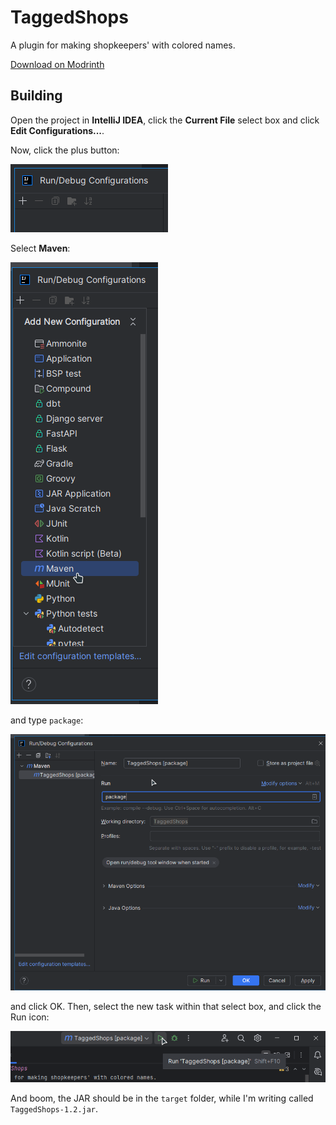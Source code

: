 # TaggedShops
A plugin for making shopkeepers' with colored names.

[Download on Modrinth](https://modrinth.com/plugin/linux/)

## Building
Open the project in **IntelliJ IDEA**, click the **Current File** select box and click **Edit Configurations...**.

Now, click the plus button:

<img src="./doc/img.png">

Select **Maven**:

<img src="./doc/img_1.png">

and type `package`:

<img src="./doc/img_2.png">

and click OK. Then, select the new task within that select box, and click the Run icon:

<img src="./doc/img_3.png">

And boom, the JAR should be in the `target` folder, while I'm writing called `TaggedShops-1.2.jar`.
